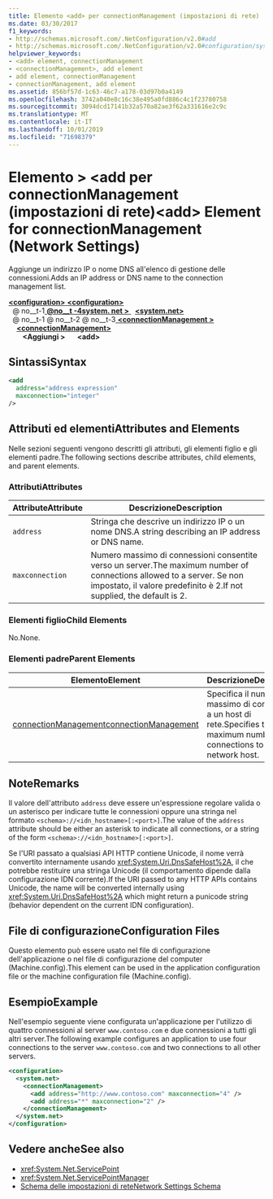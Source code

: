 ```yaml
---
title: Elemento <add> per connectionManagement (impostazioni di rete)
ms.date: 03/30/2017
f1_keywords:
- http://schemas.microsoft.com/.NetConfiguration/v2.0#add
- http://schemas.microsoft.com/.NetConfiguration/v2.0#configuration/system.net/connectionManagement/add
helpviewer_keywords:
- <add> element, connectionManagement
- <connectionManagement>, add element
- add element, connectionManagement
- connectionManagement, add element
ms.assetid: 856bf57d-1c63-46c7-a178-03d97b0a4149
ms.openlocfilehash: 3742a040e8c16c38e495a0fd886c4c1f23780758
ms.sourcegitcommit: 3094dcd17141b32a570a82ae3f62a331616e2c9c
ms.translationtype: MT
ms.contentlocale: it-IT
ms.lasthandoff: 10/01/2019
ms.locfileid: "71698379"
---
```

# <a name="add-element-for-connectionmanagement-network-settings"></a><span data-ttu-id="e6028-102">Elemento > \<add per connectionManagement (impostazioni di rete)</span><span class="sxs-lookup"><span data-stu-id="e6028-102">\<add> Element for connectionManagement (Network Settings)</span></span>
<span data-ttu-id="e6028-103">Aggiunge un indirizzo IP o nome DNS all'elenco di gestione delle connessioni.</span><span class="sxs-lookup"><span data-stu-id="e6028-103">Adds an IP address or DNS name to the connection management list.</span></span>  
  
[<span data-ttu-id="e6028-104"> **\<configuration>** </span><span class="sxs-lookup"><span data-stu-id="e6028-104">**\<configuration>**</span></span>](../configuration-element.md)  
<span data-ttu-id="e6028-105">&nbsp; @ no__t-1[ **@no__t -4system. net >** ](system-net-element-network-settings.md)</span><span class="sxs-lookup"><span data-stu-id="e6028-105">&nbsp;&nbsp;[**\<system.net>**](system-net-element-network-settings.md)</span></span>  
<span data-ttu-id="e6028-106">&nbsp; @ no__t-1 @ no__t-2 @ no__t-3[ **\<connectionManagement >** ](connectionmanagement-element-network-settings.md)</span><span class="sxs-lookup"><span data-stu-id="e6028-106">&nbsp;&nbsp;&nbsp;&nbsp;[**\<connectionManagement>**](connectionmanagement-element-network-settings.md)</span></span>  
<span data-ttu-id="e6028-107">&nbsp;&nbsp;&nbsp;&nbsp;&nbsp;&nbsp; **\<Aggiungi >**</span><span class="sxs-lookup"><span data-stu-id="e6028-107">&nbsp;&nbsp;&nbsp;&nbsp;&nbsp;&nbsp;**\<add>**</span></span>  
  
## <a name="syntax"></a><span data-ttu-id="e6028-108">Sintassi</span><span class="sxs-lookup"><span data-stu-id="e6028-108">Syntax</span></span>  
  
```xml  
<add   
  address="address expression"   
  maxconnection="integer"   
/>  
```  
  
## <a name="attributes-and-elements"></a><span data-ttu-id="e6028-109">Attributi ed elementi</span><span class="sxs-lookup"><span data-stu-id="e6028-109">Attributes and Elements</span></span>  
 <span data-ttu-id="e6028-110">Nelle sezioni seguenti vengono descritti gli attributi, gli elementi figlio e gli elementi padre.</span><span class="sxs-lookup"><span data-stu-id="e6028-110">The following sections describe attributes, child elements, and parent elements.</span></span>  
  
### <a name="attributes"></a><span data-ttu-id="e6028-111">Attributi</span><span class="sxs-lookup"><span data-stu-id="e6028-111">Attributes</span></span>  
  
|<span data-ttu-id="e6028-112">**Attribute**</span><span class="sxs-lookup"><span data-stu-id="e6028-112">**Attribute**</span></span>|<span data-ttu-id="e6028-113">**Descrizione**</span><span class="sxs-lookup"><span data-stu-id="e6028-113">**Description**</span></span>|  
|-------------------|---------------------|  
|`address`|<span data-ttu-id="e6028-114">Stringa che descrive un indirizzo IP o un nome DNS.</span><span class="sxs-lookup"><span data-stu-id="e6028-114">A string describing an IP address or DNS name.</span></span>|  
|`maxconnection`|<span data-ttu-id="e6028-115">Numero massimo di connessioni consentite verso un server.</span><span class="sxs-lookup"><span data-stu-id="e6028-115">The maximum number of connections allowed to a server.</span></span> <span data-ttu-id="e6028-116">Se non impostato, il valore predefinito è 2.</span><span class="sxs-lookup"><span data-stu-id="e6028-116">If not supplied, the default is 2.</span></span>|  
  
### <a name="child-elements"></a><span data-ttu-id="e6028-117">Elementi figlio</span><span class="sxs-lookup"><span data-stu-id="e6028-117">Child Elements</span></span>  
 <span data-ttu-id="e6028-118">No.</span><span class="sxs-lookup"><span data-stu-id="e6028-118">None.</span></span>  
  
### <a name="parent-elements"></a><span data-ttu-id="e6028-119">Elementi padre</span><span class="sxs-lookup"><span data-stu-id="e6028-119">Parent Elements</span></span>  
  
|<span data-ttu-id="e6028-120">**Elemento**</span><span class="sxs-lookup"><span data-stu-id="e6028-120">**Element**</span></span>|<span data-ttu-id="e6028-121">**Descrizione**</span><span class="sxs-lookup"><span data-stu-id="e6028-121">**Description**</span></span>|  
|-----------------|---------------------|  
|[<span data-ttu-id="e6028-122">connectionManagement</span><span class="sxs-lookup"><span data-stu-id="e6028-122">connectionManagement</span></span>](connectionmanagement-element-network-settings.md)|<span data-ttu-id="e6028-123">Specifica il numero massimo di connessioni a un host di rete.</span><span class="sxs-lookup"><span data-stu-id="e6028-123">Specifies the maximum number of connections to a network host.</span></span>|  
  
## <a name="remarks"></a><span data-ttu-id="e6028-124">Note</span><span class="sxs-lookup"><span data-stu-id="e6028-124">Remarks</span></span>  
 <span data-ttu-id="e6028-125">Il valore dell'attributo `address` deve essere un'espressione regolare valida o un asterisco per indicare tutte le connessioni oppure una stringa nel formato `<schema>://<idn_hostname>[:<port>]`.</span><span class="sxs-lookup"><span data-stu-id="e6028-125">The value of the `address` attribute should be either an asterisk to indicate all connections, or a string of the form `<schema>://<idn_hostname>[:<port>]`.</span></span>  
  
 <span data-ttu-id="e6028-126">Se l'URI passato a qualsiasi API HTTP contiene Unicode, il nome verrà convertito internamente usando <xref:System.Uri.DnsSafeHost%2A>, il che potrebbe restituire una stringa Unicode (il comportamento dipende dalla configurazione IDN corrente).</span><span class="sxs-lookup"><span data-stu-id="e6028-126">If the URI passed to any HTTP APIs contains Unicode, the name will be converted internally using <xref:System.Uri.DnsSafeHost%2A> which might return a punicode string (behavior dependent on the current IDN configuration).</span></span>  
  
## <a name="configuration-files"></a><span data-ttu-id="e6028-127">File di configurazione</span><span class="sxs-lookup"><span data-stu-id="e6028-127">Configuration Files</span></span>  
 <span data-ttu-id="e6028-128">Questo elemento può essere usato nel file di configurazione dell'applicazione o nel file di configurazione del computer (Machine.config).</span><span class="sxs-lookup"><span data-stu-id="e6028-128">This element can be used in the application configuration file or the machine configuration file (Machine.config).</span></span>  
  
## <a name="example"></a><span data-ttu-id="e6028-129">Esempio</span><span class="sxs-lookup"><span data-stu-id="e6028-129">Example</span></span>  
 <span data-ttu-id="e6028-130">Nell'esempio seguente viene configurata un'applicazione per l'utilizzo di quattro connessioni al server `www.contoso.com` e due connessioni a tutti gli altri server.</span><span class="sxs-lookup"><span data-stu-id="e6028-130">The following example configures an application to use four connections to the server `www.contoso.com` and two connections to all other servers.</span></span>  
  
```xml  
<configuration>  
  <system.net>  
    <connectionManagement>  
      <add address="http://www.contoso.com" maxconnection="4" />  
      <add address="*" maxconnection="2" />  
    </connectionManagement>  
  </system.net>  
</configuration>  
```  
  
## <a name="see-also"></a><span data-ttu-id="e6028-131">Vedere anche</span><span class="sxs-lookup"><span data-stu-id="e6028-131">See also</span></span>

- <xref:System.Net.ServicePoint>
- <xref:System.Net.ServicePointManager>
- [<span data-ttu-id="e6028-132">Schema delle impostazioni di rete</span><span class="sxs-lookup"><span data-stu-id="e6028-132">Network Settings Schema</span></span>](index.md)
